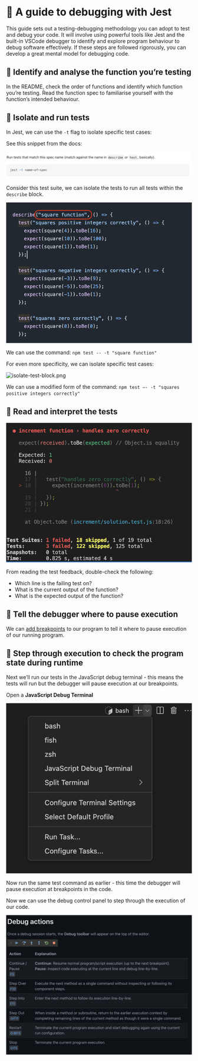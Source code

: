 # 🧭 A guide to debugging with Jest

This guide sets out a testing-debugging methodology you can adopt to test and debug your code. It will involve using powerful tools like Jest and the built-in VSCode debugger to identify and explore program behaviour to debug software effectively. If these steps are followed rigorously, you can develop a great mental model for debugging code.

## 🧪 Identify and analyse the function you’re testing

In the README, check the order of functions and identify which function you’re testing. Read the function spec to familiarise yourself with the function’s intended behaviour.

## 📌 Isolate and run tests

In Jest, we can use the `-t` flag to isolate specific test cases:

See this snippet from the docs:

![image.png](assets/image.png)

Consider this test suite, we can isolate the tests to run all tests within the `describe` block.

![isolate-describe-block.png](assets/isolate-describe-block.png)

We can use the command: `npm test -- -t "square function"`

For even more specificity, we can isolate specific test cases:

![isolate-test-block.png](assets/solate-test-block.png)

We can use a modified form of the command: `npm test —- -t "squares positive integers correctly"`

## 📕 Read and interpret the tests

![test-feedback.png](assets/test-feedback.png)

From reading the test feedback, double-check the following:

- Which line is the failing test on?
- What is the current output of the function?
- What is the expected output of the function?

## 🔴 Tell the debugger where to pause execution

We can [add breakpoints](https://code.visualstudio.com/docs/editor/debugging#_breakpoints) to our program to tell it where to pause execution of our running program.

## 👣 Step through execution to check the program state during runtime

Next we’ll run our tests in the JavaScript debug terminal - this means the tests will run but the debugger will pause execution at our breakpoints.

Open a **JavaScript Debug Terminal**

![image.png](assets/terminal-dropdown-menu.png)

Now run the same test command as earlier - this time the debugger will pause execution at breakpoints in the code.

Now we can use the debug control panel to step through the execution of our code.

![image.png](assets/debug-control-panel.png)
